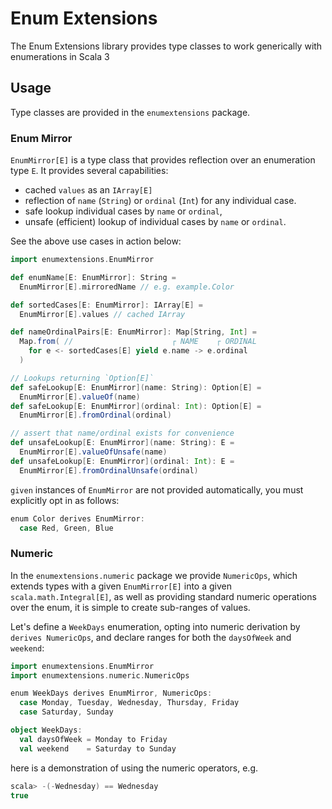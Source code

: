 # Enum Extensions
The Enum Extensions library provides type classes to work generically with enumerations in Scala 3

## Usage

Type classes are provided in the `enumextensions` package.

### Enum Mirror

`EnumMirror[E]` is a type class that provides reflection over an enumeration type `E`. It provides several capabilities:
- cached `values` as an `IArray[E]`
- reflection of `name` (`String`) or `ordinal` (`Int`) for any individual case.
- safe lookup individual cases by `name` or `ordinal`,
- unsafe (efficient) lookup of individual cases by `name` or `ordinal`.

See the above use cases in action below:

```scala
import enumextensions.EnumMirror

def enumName[E: EnumMirror]: String =
  EnumMirror[E].mirroredName // e.g. example.Color

def sortedCases[E: EnumMirror]: IArray[E] =
  EnumMirror[E].values // cached IArray

def nameOrdinalPairs[E: EnumMirror]: Map[String, Int] =
  Map.from( //                      ┌ NAME    ┌ ORDINAL
    for e <- sortedCases[E] yield e.name -> e.ordinal
  )

// Lookups returning `Option[E]`
def safeLookup[E: EnumMirror](name: String): Option[E] =
  EnumMirror[E].valueOf(name)
def safeLookup[E: EnumMirror](ordinal: Int): Option[E] =
  EnumMirror[E].fromOrdinal(ordinal)

// assert that name/ordinal exists for convenience
def unsafeLookup[E: EnumMirror](name: String): E =
  EnumMirror[E].valueOfUnsafe(name)
def unsafeLookup[E: EnumMirror](ordinal: Int): E =
  EnumMirror[E].fromOrdinalUnsafe(ordinal)
```

`given` instances of `EnumMirror` are not provided automatically, you must explicitly opt in as follows:

```scala
enum Color derives EnumMirror:
  case Red, Green, Blue
```

### Numeric

In the `enumextensions.numeric` package we provide `NumericOps`, which extends types with a given `EnumMirror[E]` into a given `scala.math.Integral[E]`, as well as providing standard numeric operations over the enum, it is simple to create sub-ranges of values.

Let's define a `WeekDays` enumeration, opting into numeric derivation by `derives NumericOps`, and declare ranges for both the `daysOfWeek` and `weekend`:

```scala
import enumextensions.EnumMirror
import enumextensions.numeric.NumericOps

enum WeekDays derives EnumMirror, NumericOps:
  case Monday, Tuesday, Wednesday, Thursday, Friday
  case Saturday, Sunday

object WeekDays:
  val daysOfWeek = Monday to Friday
  val weekend    = Saturday to Sunday
```

here is a demonstration of using the numeric operators, e.g.
```scala
scala> -(-Wednesday) == Wednesday
true
```


